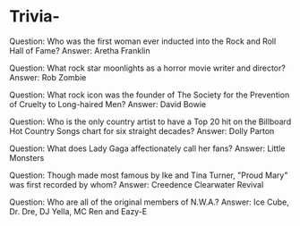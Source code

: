 # Trivia-
Question: Who was the first woman ever inducted into the Rock and Roll Hall of Fame?
Answer: Aretha Franklin

Question: What rock star moonlights as a horror movie writer and director?
Answer: Rob Zombie

Question: What rock icon was the founder of The Society for the Prevention of Cruelty to Long-haired Men?
Answer: David Bowie

Question: Who is the only country artist to have a Top 20 hit on the Billboard Hot Country Songs chart for six straight decades?
Answer: Dolly Parton

Question: What does Lady Gaga affectionately call her fans?
Answer: Little Monsters

Question: Though made most famous by Ike and Tina Turner, "Proud Mary" was first recorded by whom?
Answer: Creedence Clearwater Revival

Question: Who are all of the original members of N.W.A.?
Answer: Ice Cube, Dr. Dre, DJ Yella, MC Ren and Eazy-E